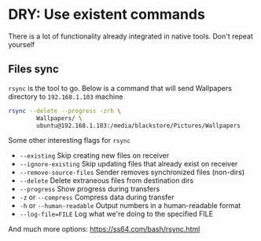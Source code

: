 # DRY: Use existent commands

There is a lot of functionality already integrated in native tools. Don't repeat yourself

## Files sync

`rsync` is the tool to go. Below is a command that will send Wallpapers directory to `192.168.1.103` machine 

```bash
rsync --delete --progress -zrh \
		Wallpapers/ \
		ubuntu@192.168.1.103:/media/blackstore/Pictures/Wallpapers
```



Some other interesting flags for `rsync`

* `--existing` Skip creating new files on receiver
* `--ignore-existing` Skip updating files that already exist on receiver
* `--remove-source-files` Sender removes synchronized files (non-dirs)
* `--delete` Delete extraneous files from destination dirs
* `--progress` Show progress during transfers
* `-z` or `--compress` Compress data during transfer
* `-h` or `--human-readable` Output numbers in a human-readable format
* `--log-file=FILE` Log what we're doing to the specified FILE

And much more options: https://ss64.com/bash/rsync.html

